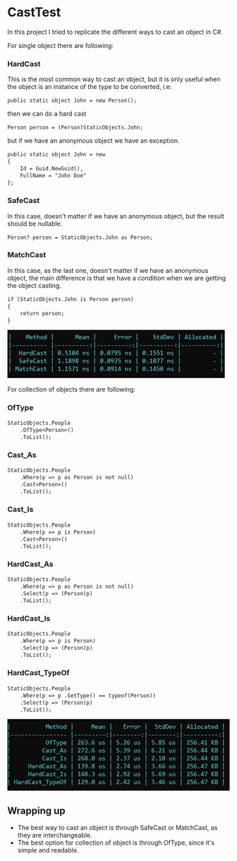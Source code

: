 # CastTest

In this project I tried to replicate the different ways to cast an object in C#. 

For single object there are following:

### HardCast 
This is the most common way to cast an object, but it is only useful when the object is an instance of the type to be converted, i.e: 
``` 
public static object John = new Person();  
``` 
then we can do a hard cast
```
Person person = (Person)StaticObjects.John;
```
but if we have an anonymous object we have an exception.
```
public static object John = new  
{
    Id = Guid.NewGuid(),
    FullName = "John Doe"
};
```

### SafeCast
In this case, doesn't matter if we have an anonymous object, but the result should be nullable.
```
Person? person = StaticObjects.John as Person;
```

### MatchCast
In this case, as the last one, doesn't matter if we have an anonymous object, the main difference is that we have a condition when we are getting the object casting.
```
if (StaticObjects.John is Person person)
{
	return person;
}
```
![](./doc/images/benchmark.png)

For collection of objects there are following:

### OfType
```
StaticObjects.People
	.OfType<Person>()
	.ToList();
```
### Cast_As
```
StaticObjects.People
	.Where(p => p as Person is not null)
	.Cast<Person>()
	.ToList();
```
### Cast_Is
```
StaticObjects.People
	.Where(p => p is Person)
	.Cast<Person>()
	.ToList();
```
### HardCast_As
```
StaticObjects.People
	.Where(p => p as Person is not null)
	.Select(p => (Person)p)
	.ToList();
```
### HardCast_Is
```
StaticObjects.People
	.Where(p => p is Person)
	.Select(p => (Person)p)
	.ToList();
```
### HardCast_TypeOf
```
StaticObjects.People
	.Where(p => p .GetType() == typeof(Person))
	.Select(p => (Person)p)
	.ToList();
```

![](./doc/images/benchmark-collection.png)

## Wrapping up
- The best way to cast an object is through SafeCast or MatchCast, as they are interchangeable. 
- The best option for collection of object is through OfType, since it's simple and readable.